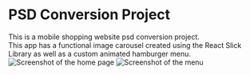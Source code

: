# PSD Conversion Project 
This is a mobile shopping website psd conversion project.   
This app has a functional image carousel created using the React Slick Library as well as a custom animated hamburger menu.  
![Screenshot of the home page](https://user-images.githubusercontent.com/91764847/154588665-fcee55e6-8d4e-44de-b85f-236961c87617.JPG)
![Screenshot of the menu](https://user-images.githubusercontent.com/91764847/154588664-5c73ffd5-ecdc-4af0-be45-5d160e18d1ea.JPG)

